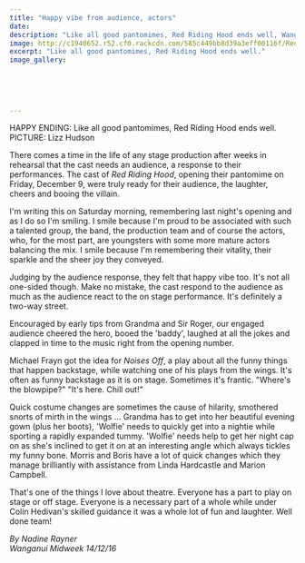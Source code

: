 ```yaml
---
title: "Happy vibe from audience, actors"
date: 
description: "Like all good pantomimes, Red Riding Hood ends well, Wanganui Midweek article on 14/12/16..."
image: http://c1940652.r52.cf0.rackcdn.com/585c449bb8d39a3eff00116f/Red-Riding-Hood-Midweek-14-dec-2016.jpg
excerpt: "Like all good pantomimes, Red Riding Hood ends well."
image_gallery:
    
    
    
    
    
---
```


<p><span>HAPPY ENDING: Like all good pantomimes, Red Riding Hood ends well. <br />PICTURE: Lizz Hudson</span></p>
<p>There comes a time in the life of any stage production after weeks in rehearsal that the cast needs an audience, a response to their performances. The cast of&nbsp;<em>Red Riding Hood</em>, opening their pantomime on Friday, December 9, were truly ready for their audience, the laughter, cheers and booing the villain.</p>
<p>I'm writing this on Saturday morning, remembering last night's opening and as I do so I'm smiling. I smile because I'm proud to be associated with such a talented group, the band, the production team and of course the actors, who, for the most part, are youngsters with some more mature actors balancing the mix. I smile because I'm remembering their vitality, their sparkle and the sheer joy they conveyed.</p>
<p>Judging by the audience response, they felt that happy vibe too. It's not all one-sided though. Make no mistake, the cast respond to the audience as much as the audience react to the on stage performance. It's definitely a two-way street.</p>
<p>Encouraged by early tips from Grandma and Sir Roger, our engaged audience cheered the hero, booed the 'baddy', laughed at all the jokes and clapped in time to the music right from the opening number.</p>
<p>Michael Frayn got the idea for&nbsp;<em>Noises Off</em>, a play about all the funny things that happen backstage, while watching one of his plays from the wings. It's often as funny backstage as it is on stage. Sometimes it's frantic. "Where's the blowpipe?" "It's here. Chill out!"</p>
<p>Quick costume changes are sometimes the cause of hilarity, smothered snorts of mirth in the wings ... Grandma has to get into her beautiful evening gown (plus her boots), 'Wolfie' needs to quickly get into a nightie while sporting a rapidly expanded tummy. 'Wolfie' needs help to get her night cap on as she's inclined to get it on at an interesting angle which always tickles my funny bone. Morris and Boris have a lot of quick changes which they manage brilliantly with assistance from Linda Hardcastle and Marion Campbell.</p>
<p>That's one of the things I love about theatre. Everyone has a part to play on stage or off stage. Everyone is a necessary part of a whole while under Colin Hedivan's skilled guidance it was a whole lot of fun and laughter. Well done team!</p>
<div class="detailsLarge articleEmailLink">
<p class="writtenBy"><em>By Nadine Rayner</em><br /><em>Wanganui Midweek 14/12/16&nbsp;</em></p>
</div>


